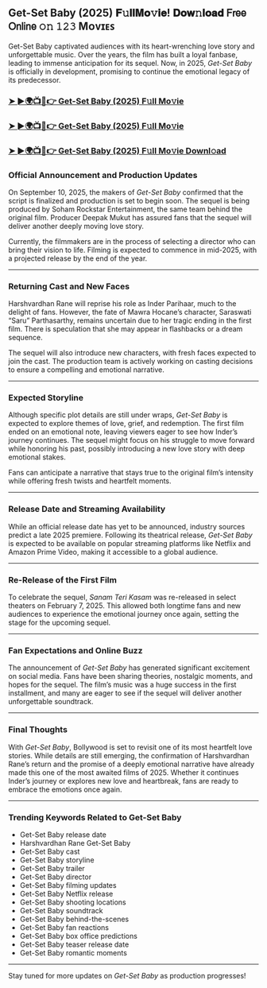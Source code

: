 ##  Get-Set Baby (2025) 𝐅𝚞𝐥𝐥𝐌𝐨𝚟𝐢𝐞! 𝐃𝐨𝐰𝚗𝐥𝐨𝐚𝐝 𝖥𝗋𝖾𝖾 𝖮𝗇𝗅𝗂𝗇𝖾 𝚘𝚗 𝟷𝟸𝟹 Mᴏᴠɪᴇꜱ

 Get-Set Baby captivated audiences with its heart-wrenching love story and unforgettable music. Over the years, the film has built a loyal fanbase, leading to immense anticipation for its sequel. Now, in 2025, *Get-Set Baby* is officially in development, promising to continue the emotional legacy of its predecessor.

### [➤ ►🌍📺📱👉   Get-Set Baby (2025) F𝚞ll Mo𝚟ie](https://t.co/wf7QvjYgqS)

### [➤ ►🌍📺📱👉   Get-Set Baby (2025) F𝚞ll Mo𝚟ie](https://t.co/wf7QvjYgqS)

### [➤ ►🌍📺📱👉   Get-Set Baby (2025) F𝚞ll Mo𝚟ie Downl𝚘ad](https://t.co/wf7QvjYgqS)

### **Official Announcement and Production Updates**

On September 10, 2025, the makers of *Get-Set Baby* confirmed that the script is finalized and production is set to begin soon. The sequel is being produced by Soham Rockstar Entertainment, the same team behind the original film. Producer Deepak Mukut has assured fans that the sequel will deliver another deeply moving love story.

Currently, the filmmakers are in the process of selecting a director who can bring their vision to life. Filming is expected to commence in mid-2025, with a projected release by the end of the year.

---

### **Returning Cast and New Faces**

Harshvardhan Rane will reprise his role as Inder Parihaar, much to the delight of fans. However, the fate of Mawra Hocane’s character, Saraswati “Saru” Parthasarthy, remains uncertain due to her tragic ending in the first film. There is speculation that she may appear in flashbacks or a dream sequence.

The sequel will also introduce new characters, with fresh faces expected to join the cast. The production team is actively working on casting decisions to ensure a compelling and emotional narrative.

---

### **Expected Storyline**

Although specific plot details are still under wraps, *Get-Set Baby* is expected to explore themes of love, grief, and redemption. The first film ended on an emotional note, leaving viewers eager to see how Inder’s journey continues. The sequel might focus on his struggle to move forward while honoring his past, possibly introducing a new love story with deep emotional stakes.

Fans can anticipate a narrative that stays true to the original film’s intensity while offering fresh twists and heartfelt moments.

---

### **Release Date and Streaming Availability**

While an official release date has yet to be announced, industry sources predict a late 2025 premiere. Following its theatrical release, *Get-Set Baby* is expected to be available on popular streaming platforms like Netflix and Amazon Prime Video, making it accessible to a global audience.

---

### **Re-Release of the First Film**

To celebrate the sequel, *Sanam Teri Kasam* was re-released in select theaters on February 7, 2025. This allowed both longtime fans and new audiences to experience the emotional journey once again, setting the stage for the upcoming sequel.

---

### **Fan Expectations and Online Buzz**

The announcement of *Get-Set Baby* has generated significant excitement on social media. Fans have been sharing theories, nostalgic moments, and hopes for the sequel. The film’s music was a huge success in the first installment, and many are eager to see if the sequel will deliver another unforgettable soundtrack.

---

### **Final Thoughts**

With *Get-Set Baby*, Bollywood is set to revisit one of its most heartfelt love stories. While details are still emerging, the confirmation of Harshvardhan Rane’s return and the promise of a deeply emotional narrative have already made this one of the most awaited films of 2025. Whether it continues Inder’s journey or explores new love and heartbreak, fans are ready to embrace the emotions once again.

---

### **Trending Keywords Related to Get-Set Baby**

- Get-Set Baby release date  
- Harshvardhan Rane Get-Set Baby  
- Get-Set Baby cast  
- Get-Set Baby storyline  
- Get-Set Baby trailer  
- Get-Set Baby director  
- Get-Set Baby filming updates  
- Get-Set Baby Netflix release  
- Get-Set Baby shooting locations  
- Get-Set Baby soundtrack  
- Get-Set Baby behind-the-scenes  
- Get-Set Baby fan reactions  
- Get-Set Baby box office predictions  
- Get-Set Baby teaser release date  
- Get-Set Baby romantic moments  

---

Stay tuned for more updates on *Get-Set Baby* as production progresses!
